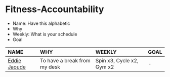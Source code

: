 # Fitness-Accountability

- Name: Have this alphabetic
- Why
- Weekly: What is your schedule
- Goal

| NAME | WHY | WEEKLY | GOAL |
| :--- | :--- | :--- | :--- |
| [Eddie Jaoude](http://github.com/eddiejaoude) | To have a break from my desk | Spin x3, Cycle x2, Gym x2 | - |
